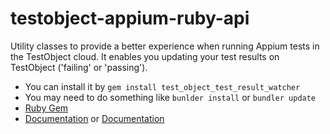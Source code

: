 # testobject-appium-ruby-api
Utility classes to provide a better experience when running Appium tests in the TestObject cloud. It enables you updating your test results on TestObject ('failing' or 'passing').

* You can install it by `gem install test_object_test_result_watcher`
* You may need to do something like `bunlder install` or `bundler update` 
* [Ruby Gem](https://rubygems.org/gems/test_object_test_result_watcher)
* [Documentation](https://help.testobject.com/docs/tools/appium/setups/watcher-setup/testunit/) or [Documentation](https://wiki.saucelabs.com/display/DOCS/Examples+of+Test+Setups+for+Real+Device+Testing)

